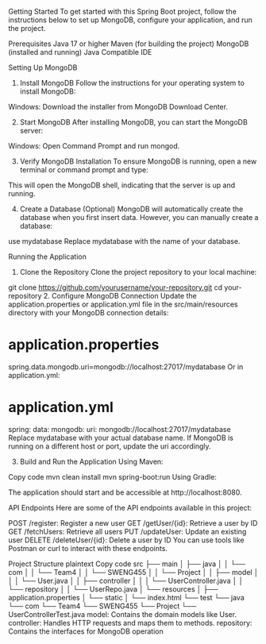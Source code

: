 Getting Started
To get started with this Spring Boot project, follow the instructions below to set up MongoDB, configure your application, and run the project.

Prerequisites
Java 17 or higher
Maven  (for building the project)
MongoDB (installed and running)
Java Compatible IDE

Setting Up MongoDB
1. Install MongoDB
Follow the instructions for your operating system to install MongoDB:

Windows: Download the installer from MongoDB Download Center.

2. Start MongoDB
After installing MongoDB, you can start the MongoDB server:

Windows: Open Command Prompt and run mongod.

3. Verify MongoDB Installation
To ensure MongoDB is running, open a new terminal or command prompt and type:


This will open the MongoDB shell, indicating that the server is up and running.

4. Create a Database (Optional)
MongoDB will automatically create the database when you first insert data. However, you can manually create a database:


use mydatabase
Replace mydatabase with the name of your database.

Running the Application
1. Clone the Repository
Clone the project repository to your local machine:



git clone https://github.com/yourusername/your-repository.git
cd your-repository
2. Configure MongoDB Connection
Update the application.properties or application.yml file in the src/main/resources directory with your MongoDB connection details:


# application.properties
spring.data.mongodb.uri=mongodb://localhost:27017/mydatabase
Or in application.yml:

# application.yml
spring:
  data:
    mongodb:
      uri: mongodb://localhost:27017/mydatabase
Replace mydatabase with your actual database name. If MongoDB is running on a different host or port, update the uri accordingly.

3. Build and Run the Application
Using Maven:

Copy code
mvn clean install
mvn spring-boot:run
Using Gradle:


The application should start and be accessible at http://localhost:8080.

API Endpoints
Here are some of the API endpoints available in this project:

POST /register: Register a new user
GET /getUser/{id}: Retrieve a user by ID
GET /fetchUsers: Retrieve all users
PUT /updateUser: Update an existing user
DELETE /deleteUser/{id}: Delete a user by ID
You can use tools like Postman or curl to interact with these endpoints.

Project Structure
plaintext
Copy code
src
├── main
│   ├── java
│   │   └── com
│   │       └── Team4
│   │           └── SWENG455
│   │               └── Project
│   │                   ├── model
│   │                   │   └── User.java
│   │                   ├── controller
│   │                   │   └── UserController.java
│   │                   └── repository
│   │                       └── UserRepo.java
│   └── resources
│       ├── application.properties
│       └── static
│           └── index.html
└── test
    └── java
        └── com
            └── Team4
                └── SWENG455
                    └── Project
                        └── UserControllerTest.java
model: Contains the domain models like User.
controller: Handles HTTP requests and maps them to methods.
repository: Contains the interfaces for MongoDB operation
